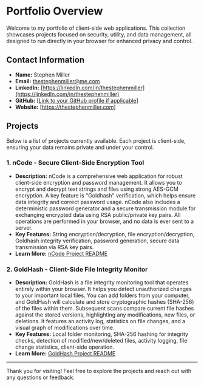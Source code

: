 # Portfolio Overview

Welcome to my portfolio of client-side web applications. This collection showcases projects focused on security, utility, and data management, all designed to run directly in your browser for enhanced privacy and control.

## Contact Information

*   **Name:** Stephen Miller
*   **Email:** thestephenmiller@me.com
*   **LinkedIn:** [https://linkedIn.com/in/thestephenmiller](https://linkedIn.com/in/thestephenmiller)
*   **GitHub:** [[Link to your GitHub profile if applicable](https://github.com/GoldenCaesar)]
*   **Website:** [https://thestephenmiller.com]

## Projects

Below is a list of projects currently available. Each project is client-side, ensuring your data remains private and under your control.

### 1. nCode - Secure Client-Side Encryption Tool

*   **Description:** nCode is a comprehensive web application for robust client-side encryption and password management. It allows you to encrypt and decrypt text strings and files using strong AES-GCM encryption. A key feature is "Goldhash" verification, which helps ensure data integrity and correct password usage. nCode also includes a deterministic password generator and a secure transmission module for exchanging encrypted data using RSA public/private key pairs. All operations are performed in your browser, and no data is ever sent to a server.
*   **Key Features:** String encryption/decryption, file encryption/decryption, Goldhash integrity verification, password generation, secure data transmission via RSA key pairs.
*   **Learn More:** [nCode Project README](./Projects/nCode/README.md)

### 2. GoldHash - Client-Side File Integrity Monitor

*   **Description:** GoldHash is a file integrity monitoring tool that operates entirely within your browser. It helps you detect unauthorized changes to your important local files. You can add folders from your computer, and GoldHash will calculate and store cryptographic hashes (SHA-256) of the files within them. Subsequent scans compare current file hashes against the stored versions, highlighting any modifications, new files, or deletions. It features an activity log, statistics on file changes, and a visual graph of modifications over time.
*   **Key Features:** Local folder monitoring, SHA-256 hashing for integrity checks, detection of modified/new/deleted files, activity logging, file change statistics, client-side operation.
*   **Learn More:** [GoldHash Project README](./Projects/GoldHash/README.md)

---
Thank you for visiting! Feel free to explore the projects and reach out with any questions or feedback.
